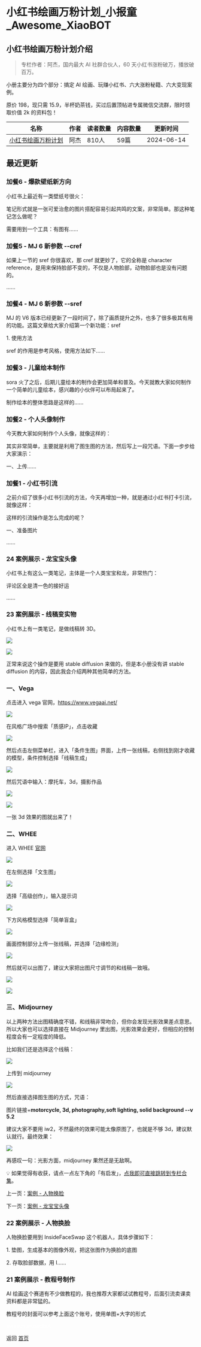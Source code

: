 # 小红书绘画万粉计划_小报童_Awesome_XiaoBOT

## 小红书绘画万粉计划介绍
> 专栏作者：阿杰，国内最大 AI 社群合伙人，60 天小红书涨粉破万，播放破百万。    
    
小册主要分为四个部分：搞定 AI 绘画、玩赚小红书、六大涨粉秘籍、六大变现案例。    
    
原价 198，现只需 15.9，半杯奶茶钱，买过后置顶帖进专属微信交流群，限时领取价值 2k 的资料包！  
  


|名称|作者|读者数量|内容数量|更新时间|
|---|---|---|---|---|
|[小红书绘画万粉计划](https://xiaobot.net/p/mj?refer=9c3f1c95-a052-465a-9902-f6d75080262a)|阿杰|810人|59篇|2024-06-14|

## 最近更新
### 加餐6 - 爆款壁纸新方向

小红书上最近有一类壁纸号很火：

笔记形式就是一张可爱治愈的图片搭配容易引起共鸣的文案，非常简单。那这种笔记怎么做呢？

需要用到一个工具：有图有......

### 加餐5 - MJ 6 新参数 --cref

如果上一节的 sref 你很喜欢，那 cref 就更妙了，它的全称是 character
reference，是用来保持脸部不变的，不仅是人物脸部，动物脸部也是没有问题的。

......

### 加餐4 - MJ 6 新参数 --sref

MJ 的 V6 版本已经更新了一段时间了，除了画质提升之外，也多了很多极其有用的功能。这篇文章给大家介绍第一个新功能：sref

1\. 使用方法

sref 的作用是参考风格，使用方法如下......

### 加餐3 - 儿童绘本制作

sora 火了之后，后期儿童绘本的制作会更加简单和普及。今天就教大家如何制作一个简单的儿童绘本，感兴趣的小伙伴可以布局起来了。

制作绘本的整体思路是这样的......

### 加餐2 - 个人头像制作

今天教大家如何制作个人头像，就像这样的：

其实非常简单，主要就是利用了图生图的方法，然后写上一段咒语。下面一步步给大家演示：

一、上传......

### 加餐1 - 小红书引流

之前介绍了很多小红书引流的方法，今天再增加一种，就是通过小红书打卡引流，就像这样：

这样的引流操作是怎么完成的呢？

一、准备图片

......

### 24 案例展示 - 龙宝宝头像

小红书上有这么一类笔记，主体是一个人类宝宝和龙，非常热门：

评论区全是清一色的接好运

......

### 23 案例展示 - 线稿变实物

小红书上有一类笔记，是做线稿转 3D。

![](https://static.xiaobot.net/file/2023-11-30/293161/2747cfc0af76d69cfe33c4c42e28898d.png)

![](https://static.xiaobot.net/file/2023-11-30/293161/bc81b52e9117ccec077f50dc822228cc.png)

正常来说这个操作是要用 stable diffusion 来做的，但是本小册没有讲 stable diffusion
的内容，因此我会介绍两种其他简单的方法。

### 一、Vega

点击进入 vega 官网，<https://www.vegaai.net/>

![](https://static.xiaobot.net/file/2023-11-30/293161/4f77df857710de67d8b6c71fccf307f3.png)

在风格广场中搜索「质感IP」，点击收藏

![](https://static.xiaobot.net/file/2023-11-30/293161/6cf2822ff2bc69175b74fc6499966825.png)

然后点击左侧菜单栏，进入「条件生图」界面，上传一张线稿，右侧找到刚才收藏的模型，条件控制选择「线稿生成」

![](https://static.xiaobot.net/file/2023-11-30/293161/94d30f7b0fc0a03810828ad542de8de5.png)

然后咒语中输入：摩托车，3d，摄影作品

![](https://static.xiaobot.net/file/2023-11-30/293161/c60de41d16d07d7666c1392115ab55b6.png)

![](https://static.xiaobot.net/file/2023-11-30/293161/f81c7949affdb7a7a0b0c53971c5e217.png)

一张 3d 效果的图就出来了！

### 二、WHEE

进入 WHEE [官网](https://www.whee.com/)

![](https://static.xiaobot.net/file/2023-11-30/293161/d094b792f7204cbcbe8cf3e22fd55797.png)

在左侧选择「文生图」

![](https://static.xiaobot.net/file/2023-11-30/293161/204f55d5090b704a489b0e32374b1d74.png)

选择「高级创作」，输入提示词

![](https://static.xiaobot.net/file/2023-11-30/293161/1134a71ce33ec5df9c916997a9bba7dc.png)

下方风格模型选择「简单盲盒」

![](https://static.xiaobot.net/file/2023-11-30/293161/cf8350c50a1dd014512bf5a075676e08.png)

画面控制部分上传一张线稿，并选择「边缘检测」

![](https://static.xiaobot.net/file/2023-11-30/293161/54218c3122be14f74a17ef456bb751a7.png)

然后就可以出图了，建议大家把出图尺寸调节的和线稿一致哦。

![](https://static.xiaobot.net/file/2023-11-30/293161/22b5994a2aa3c4b7e27fa79fe7356e01.png)

![](https://static.xiaobot.net/file/2023-11-30/293161/a78bce99dd7cb96b245452800dbfffd0.png)

### 三、Midjourney

以上两种方法出图精确度不错，和线稿非常吻合，但你会发现光影效果差点意思。所以大家也可以选择直接在 Midjourney
里出图，光影效果会更好，但相应的控制程度会有一定程度的降低。

比如我们还是选择这个线稿：

![](https://static.xiaobot.net/file/2023-11-30/293161/88047500e52cc37c1da9428f506691c8.png)

上传到 midjourney

![](https://static.xiaobot.net/file/2023-11-30/293161/e843b13f4d2b70262a41b7eb653f86ee.png)

然后直接选择图生图的方式，咒语：

图片链接+**motorcycle, 3d, photography,soft lighting, solid background --v 5.2**

建议大家不要用 iw2，不然最终的效果可能太像原图了，也就是不够 3d，建议默认就行。最终效果：

![](https://static.xiaobot.net/file/2023-11-30/293161/e85af7a2c1982c2826557e0d63e0da82.png)

再感叹一句：光影方面，midjourney 果然还是无敌啊。

💡
如果觉得有收获，请点一点左下角的「有启发」，[点我即可直接跳转到专栏合集](https://xiaobot.net/post/b640e5a5-8596-4fe8-80af-91a63ad8407a)。

上一页：[案例 - 人物换脸](https://xiaobot.net/post/39205baa-fddb-4e9d-8e43-c7b16bb0052f)

下一页：[案例 -
龙宝宝头像](https://xiaobot.net/post/ffe78b72-67a6-4500-b05b-750e0708afff)

### 22 案例展示 - 人物换脸

人物换脸要用到 InsideFaceSwap 这个机器人，具体步骤如下：

1\. 垫图，生成基本的图像外观，把这张图作为换脸的底图

2\. 存取脸部数据，用 I......

### 21 案例展示 - 教程号制作

AI 绘画这个赛道有不少做教程的，我也推荐大家都试试教程号，后面引流卖课卖资料都是非常猛的。

教程号的封面可以参考上面这个账号，使用单图+大字的形式


<a href="https://github.com/Reno9527/awesome-xiaobot" style="color: white; text-decoration: none;">awesome-xiaobot</a>

返回 [首页](../README.md)
